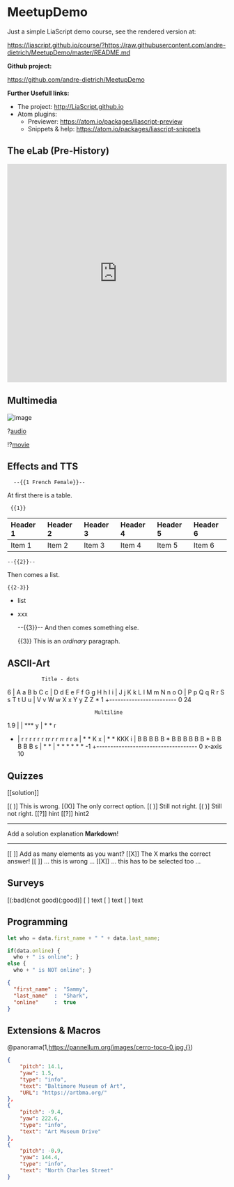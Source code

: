 <!--
author:   Andre Dietrich
email:    your@email.com
version:  0.1.0
language: en
narrator: US English Female

comment:  This simple description of your course.
          Multiline is also okay.

link:     https://cdn.jsdelivr.net/chartist.js/latest/chartist.min.css

script:   https://cdn.jsdelivr.net/chartist.js/latest/chartist.min.js

translation: Français translations/French.md


link:  https://pannellum.org/css/style.css
       https://cdn.pannellum.org/2.4/pannellum.css

script: https://cdn.pannellum.org/2.4/pannellum.js

@panorama
<div id="panorama_@0" style="width: 100%; height: 400px;"></div>

<script>
  pannellum.viewer('panorama_@0', {
        "type": "equirectangular",
        "panorama": "@1",
        "autoLoad": true,
        "hotSpots": [@2]
  });
</script>
@end


-->

# MeetupDemo

Just a simple LiaScript demo course, see the rendered version at:

https://liascript.github.io/course/?https://raw.githubusercontent.com/andre-dietrich/MeetupDemo/master/README.md

**Github project:**

https://github.com/andre-dietrich/MeetupDemo

**Further Usefull links:**

* The project: http://LiaScript.github.io
* Atom plugins:
  * Previewer:  https://atom.io/packages/liascript-preview
  * Snippets & help:  https://atom.io/packages/liascript-snippets


## The eLab (Pre-History)

<iframe width="100%" height="500px" src="https://www.youtube.com/embed/bICfKRyKTwE" frameborder="0" allow="autoplay; encrypted-media" allowfullscreen></iframe>


## Multimedia

![image](https://cdn-images-1.medium.com/max/1600/1*eefaDiYhxtm3QdokHb-Nqg.jpeg)<!-- width="100%" -->


?[audio](https://bigsoundbank.com/UPLOAD/mp3/1068.mp3)


!?[movie](https://www.youtube.com/embed/bICfKRyKTwE)


## Effects and TTS


      --{{1 French Female}}--
At first there is a table.


     {{1}}
| Header 1   | Header 2   | Header 3   | Header 4   | Header 5   | Header 6   |
| :--------- | :--------- | :--------- | :--------- | :--------- | :--------- |
| Item 1     | Item 2     | Item 3     | Item 4     | Item 5     | Item 6     |

    --{{2}}--
Then comes a list.


    {{2-3}}
* list
* xxx

    --{{3}}--
And then comes something else.


     {{3}}
This is an *ordinary* paragraph.


## ASCII-Art

               Title - dots
6 | A a B b C c
  | D d E e F f G g H h I i
  | J j K k L l M m N n o O
  | P p Q q R r S s T t U u
  | V v W w X x Y y Z Z   *
1 +------------------------
  0                      24


                                Multiline
1.9 |
    |                 ***
  y |               *     *        r
  - | r r r r r r r*r r r r*r r r
  a |             *         *     K
  x |            *           *   KKK
  i | B B B B B * B B B B B B * B B B B B
  s |         *                 *
    | *  * *                       * *  *
 -1 +------------------------------------
    0              x-axis               10

## Quizzes


   [[solution]]
   <script>
     // @input will be replace by the user input
     let input_string = @input;
     "solution" == input_string.trim().toLowerCase();
   </script>


   [( )] This is wrong.
   [(X)] The only correct option.
   [( )] Still not right.
   [( )] Still not right.
   [[?]] hint
   [[?]] hint2
   ****************************************

   Add a solution explanation __Markdown__!

   ****************************************

   [[ ]] Add as many elements as you want?
   [[X]] The X marks the correct answer!
   [[ ]] ... this is wrong ...
   [[X]] ... this has to be selected too ...

## Surveys

[(:bad)(:not good)(:good)]
[         ] text
[         ] text
[         ] text

## Programming


``` js     -EvalScript.js
let who = data.first_name + " " + data.last_name;

if(data.online) {
  who + " is online"; }
else {
  who + " is NOT online"; }
```
``` json    +Data.json
{
  "first_name" :  "Sammy",
  "last_name"  :  "Shark",
  "online"     :  true
}
```
<script>
  // insert the JSON dataset into the local variable data
  let data = @input(1);

  // eval the script that uses this dataset
  eval(`@input(0)`);
</script>


## Extensions & Macros


@panorama(1,https://pannellum.org/images/cerro-toco-0.jpg,{})


```json @panorama(0,https://pannellum.org/images/bma-1.jpg)
{
    "pitch": 14.1,
    "yaw": 1.5,
    "type": "info",
    "text": "Baltimore Museum of Art",
    "URL": "https://artbma.org/"
},
{
    "pitch": -9.4,
    "yaw": 222.6,
    "type": "info",
    "text": "Art Museum Drive"
},
{
    "pitch": -0.9,
    "yaw": 144.4,
    "type": "info",
    "text": "North Charles Street"
}
```
